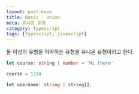 ```yaml
---
layout: post-base
title: Basic - Union
meta: 유니온 유형
category: Typescript
tags: [typescript, javascript]
---
```


둘 이상의 유형을 허락하는 유형을 유니온 유형이라고 한다.

```typescript
let course: string | number = 'Hi there'

course = 1234

let username: string | string[];

```
